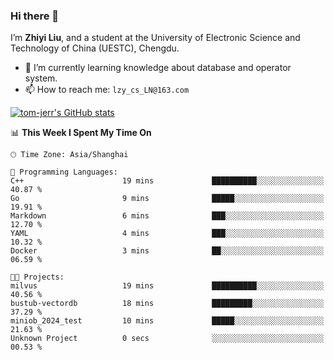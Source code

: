 ### Hi there 👋
I’m **Zhiyi Liu**, and a student at the University of Electronic Science and Technology of China (UESTC), Chengdu.
- 🌱 I’m currently learning knowledge about database and operator system.
- 📫 How to reach me: `lzy_cs_LN@163.com`
  
[![tom-jerr's GitHub stats](https://github-readme-stats.vercel.app/api?username=tom-jerr&hide=prs,stars&show_icons=true)](https://github.com/tom-jerr/github-readme-stats)





<!--
**tom-jerr/tom-jerr** is a ✨ _special_ ✨ repository because its `README.md` (this file) appears on your GitHub profile.

Here are some ideas to get you started:

- 🔭 I’m currently working on ...

- 👯 I’m looking to collaborate on ...
- 🤔 I’m looking for help with ...
- 💬 Ask me about ...
 ...
- 😄 Pronouns: ...
- ⚡ Fun fact: ...
-->

<!--START_SECTION:waka-->
📊 **This Week I Spent My Time On** 

```text
🕑︎ Time Zone: Asia/Shanghai

💬 Programming Languages: 
C++                      19 mins             ██████████░░░░░░░░░░░░░░░   40.87 % 
Go                       9 mins              █████░░░░░░░░░░░░░░░░░░░░   19.91 % 
Markdown                 6 mins              ███░░░░░░░░░░░░░░░░░░░░░░   12.70 % 
YAML                     4 mins              ███░░░░░░░░░░░░░░░░░░░░░░   10.32 % 
Docker                   3 mins              ██░░░░░░░░░░░░░░░░░░░░░░░   06.59 % 

🐱‍💻 Projects: 
milvus                   19 mins             ██████████░░░░░░░░░░░░░░░   40.56 % 
bustub-vectordb          18 mins             █████████░░░░░░░░░░░░░░░░   37.29 % 
miniob_2024_test         10 mins             █████░░░░░░░░░░░░░░░░░░░░   21.63 % 
Unknown Project          0 secs              ░░░░░░░░░░░░░░░░░░░░░░░░░   00.53 % 
```


<!--END_SECTION:waka-->

